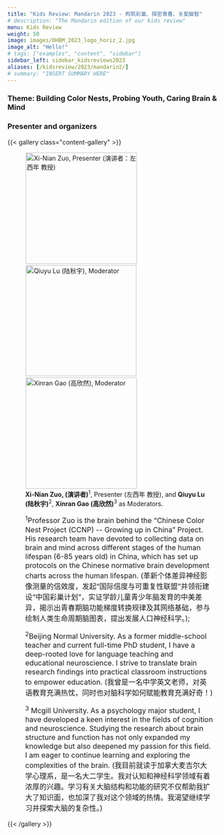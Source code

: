 ```yaml
---
title: "Kids Review: Mandarin 2023 - 构筑彩巢、探密青春、关爱脑智"
# description: "The Mandarin edition of our kids review"
menu: Kids Review
weight: 50
image: images/OHBM_2023_logo_horiz_2.jpg
image_alt: "Hello!"
# tags: ["examples", "content", "sidebar"]
sidebar_left: sidebar_kidsreviews2023
aliases: [/kidsreview/2023/mandarin2/]
# summary: "INSERT SUMMARY HERE"
---
```


<!-- # 演讲主题：构筑彩巢、探密青春、关爱脑智 -->

<!-- intro text in mandarin needed -->

### Theme: Building Color Nests, Probing Youth, Caring Brain & Mind

<!-- intro text needed -->

### Presenter and organizers

{{< gallery class="content-gallery" >}}
    <figure>
        <!-- <figure> -->
            <img style="margin: 0.1em 0.1em 0.1em 0.1em" src="/images/kidsreview_2023_mandarim_Xi_Nian_Zuo/Xi_Nian_Zuo.jpg" alt="Xi-Nian Zuo, Presenter (演讲者：左西年 教授)" width="250">
            <img style="margin: 0.1em 0.1em 0.1em 0.1em" src="/images/kidsreview_2023_mandarim_Xi_Nian_Zuo/Qiuyu_Lu.jpg" alt="Qiuyu Lu (陆秋宇), Moderator" width="249">
            <img style="margin: 0.1em 0.1em 0.1em 0.1em" src="/images/kidsreview_2023_mandarim_Xi_Nian_Zuo/XinranGao_centered.png" alt="Xinran Gao (高欣然), Moderator" width="250">
        <figcaption>
            <b>Xi-Nian Zuo, (演讲者)</b><sup>1</sup>, Presenter (左西年 教授), and <b>Qiuyu Lu (陆秋宇)</b><sup>2</sup>, <b>Xinran Gao (高欣然)</b><sup>3</sup> as Moderators.
            <span style="font-size: 16px">
                <p><sup>1</sup>Professor Zuo is the brain behind the “Chinese Color Nest Project (CCNP) -- Growing up in China” Project. His research team have devoted to collecting data on brain and mind across different stages of the human lifespan (6-85 years old) in China, which has set up protocols on the Chinese normative brain development charts across the human lifespan. (革新个体差异神经影像测量的信效度，发起“国际信度与可重复性联盟”并领衔建设“中国彩巢计划”，实证学龄儿童青少年脑发育的中美差异，揭示出青春期脑功能梯度转换规律及其网络基础，参与绘制人类生命周期脑图表，提出发展人口神经科学。); </p>
                <p>
                <sup>2</sup>Beijing Normal University. As a former middle-school teacher and current full-time PhD student, I have a deep-rooted love for language teaching and educational neuroscience. I strive to translate brain research findings into practical classroom instructions to empower education. (我曾是一名中学英文老师，对英语教育充满热忱，同时也对脑科学如何赋能教育充满好奇！)</p>
                <p>
                <sup>3</sup> Mcgill University. As a psychology major student, I have developed a keen interest in the fields of cognition and neuroscience. Studying the research about brain structure and function has not only expanded my knowledge but also deepened my passion for this field. I am eager to continue learning and exploring the complexities of the brain. (我目前就读于加拿大麦吉尔大学心理系，是一名大二学生。我对认知和神经科学领域有着浓厚的兴趣。学习有关大脑结构和功能的研究不仅帮助我扩大了知识面，也加深了我对这个领域的热情。我渴望继续学习并探索大脑的复杂性。)                </p>
            </span>
        </figcaption>
    </figure>
{{< /gallery >}}


<!-- ## Message from organizers
Message here
-->

<!-- Youtube link, example https://www.youtube.com/watch?v=w7Ft2ymGmfc
{{< youtube w7Ft2ymGmfc >}}
-->
